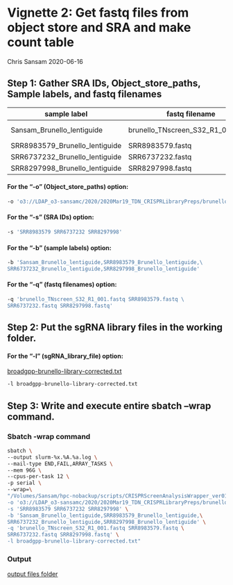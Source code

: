 Vignette 2: Get fastq files from object store and SRA and make count
table
================
Chris Sansam
2020-06-16

## Step 1: Gather SRA IDs, Object\_store\_paths, Sample labels, and fastq filenames

| **sample label**                 | **fastq filename**                     | **Object Store Path or SRA ID**                                                                         |
| -------------------------------- | -------------------------------------- | ------------------------------------------------------------------------------------------------------- |
| Sansam\_Brunello\_lentiguide     | brunello\_TNscreen\_S32\_R1\_001.fastq | o3://LDAP\_o3-sansamc/2020/2020Mar19\_TDN\_CRISPRLibraryPreps/brunello\_TNscreen\_S32\_R1\_001.fastq.gz |
| SRR8983579\_Brunello\_lentiguide | SRR8983579.fastq                       | SRR8983579                                                                                              |
| SRR6737232\_Brunello\_lentiguide | SRR6737232.fastq                       | SRR6737232                                                                                              |
| SRR8297998\_Brunello\_lentiguide | SRR8297998.fastq                       | SRR8297998                                                                                              |

#### For the “-o” (Object\_store\_paths) option:

``` bash
-o 'o3://LDAP_o3-sansamc/2020/2020Mar19_TDN_CRISPRLibraryPreps/brunello_TNscreen_S32_R1_001.fastq.gz'
```

#### For the “-s” (SRA IDs) option:

``` bash
-s 'SRR8983579 SRR6737232 SRR8297998'
```

#### For the “-b” (sample labels) option:

``` bash
-b 'Sansam_Brunello_lentiguide,SRR8983579_Brunello_lentiguide,\
SRR6737232_Brunello_lentiguide,SRR8297998_Brunello_lentiguide'
```

#### For the “-q” (fastq filenames) option:

``` bash
-q 'brunello_TNscreen_S32_R1_001.fastq SRR8983579.fastq \
SRR6737232.fastq SRR8297998.fastq'
```

## Step 2: Put the sgRNA library files in the working folder.

#### For the “-l” (sgRNA\_library\_file) option:

[broadgpp-brunello-library-corrected.txt](vignette1Data/broadgpp-brunello-library-corrected.txt)

``` bash
-l broadgpp-brunello-library-corrected.txt
```

## Step 3: Write and execute entire sbatch –wrap command.

### Sbatch -wrap command

``` bash
sbatch \
--output slurm-%x.%A.%a.log \
--mail-type END,FAIL,ARRAY_TASKS \
--mem 96G \
--cpus-per-task 12 \
-p serial \
--wrap=\
"/Volumes/Sansam/hpc-nobackup/scripts/CRISPRScreenAnalysisWrapper_ver01.sh \
-o 'o3://LDAP_o3-sansamc/2020/2020Mar19_TDN_CRISPRLibraryPreps/brunello_TNscreen_S32_R1_001.fastq.gz' \
-s 'SRR8983579 SRR6737232 SRR8297998' \
-b 'Sansam_Brunello_lentiguide,SRR8983579_Brunello_lentiguide,\
SRR6737232_Brunello_lentiguide,SRR8297998_Brunello_lentiguide' \
-q 'brunello_TNscreen_S32_R1_001.fastq SRR8983579.fastq \
SRR6737232.fastq SRR8297998.fastq' \
-l broadgpp-brunello-library-corrected.txt"
```

### Output

[output files folder](vignette2Data/vignette2_output/)
